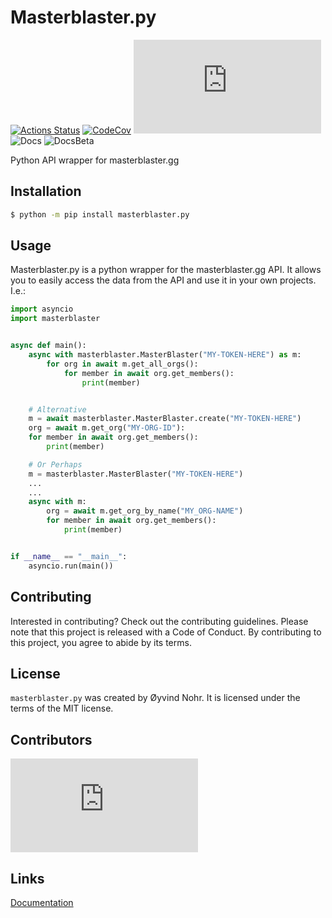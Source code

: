 # Masterblaster.py

[![Actions Status](https://img.shields.io/github/actions/workflow/status/Askepios-ai/masterblaster/build.yml?branch=beta&logo=github&style=flat-square)](https://github.com/Askepios-ai/masterblaster.py)
[![CodeCov](https://img.shields.io/codecov/c/gh/Askepios-ai/masterblaster.py/tree/beta?logo=codecov&style=flat-square)](https://app.codecov.io/gh/Askepios-ai/masterblaster.py)
[![PyPI](https://img.shields.io/pypi/v/masterblaster.py?logo=python&style=flat-square)](https://pypi.org/project/masterblaster.py)
![Docs](https://img.shields.io/readthedocs/masterblasterpy?label=Docs&link=https%3A%2F%2Fmasterblasterpy.readthedocs.io%2Fen&style=flat-square)
![DocsBeta](https://img.shields.io/readthedocs/masterblasterpy%2Fbeta?label=BetaDocs&link=https%3A%2F%2Fmasterblasterpy.readthedocs.io%2Fen%2Fbeta%2F&style=flat-square)

Python API wrapper for masterblaster.gg

## Installation

```bash
$ python -m pip install masterblaster.py
```

## Usage

Masterblaster.py is a python wrapper for the masterblaster.gg API. It allows you to easily access the data from the API and use it in your own projects.
I.e.:

```python
import asyncio
import masterblaster


async def main():
    async with masterblaster.MasterBlaster("MY-TOKEN-HERE") as m:
        for org in await m.get_all_orgs():
            for member in await org.get_members():
                print(member)


    # Alternative
    m = await masterblaster.MasterBlaster.create("MY-TOKEN-HERE")
    org = await m.get_org("MY-ORG-ID"):
    for member in await org.get_members():
        print(member)

    # Or Perhaps
    m = masterblaster.MasterBlaster("MY-TOKEN-HERE")
    ...
    ...
    async with m:
        org = await m.get_org_by_name("MY_ORG-NAME")
        for member in await org.get_members():
            print(member)


if __name__ == "__main__":
    asyncio.run(main())
```

## Contributing

Interested in contributing? Check out the contributing guidelines. 
Please note that this project is released with a Code of Conduct. 
By contributing to this project, you agree to abide by its terms.

## License

`masterblaster.py` was created by Øyvind Nohr. It is licensed under the terms
of the MIT license.

## Contributors
[![Contributors](https://img.shields.io/github/contributors/askepios-ai/masterblaster.py)](https://github.com/skepios-ai/masterblaster.py/graphs/contributors)


## Links
[Documentation](https://masterblasterpy.readthedocs.io/en/latest/)

